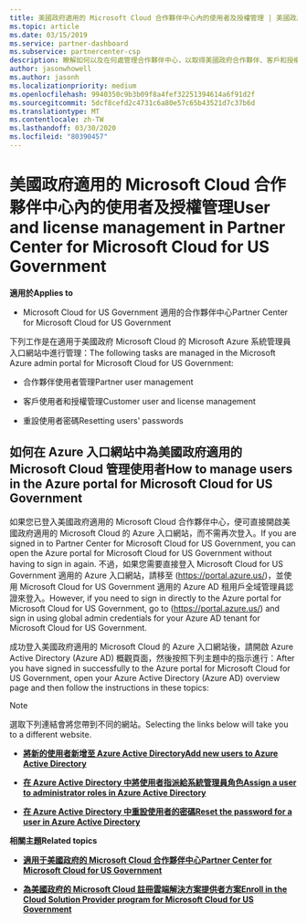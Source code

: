 ```yaml
---
title: 美國政府適用的 Microsoft Cloud 合作夥伴中心內的使用者及授權管理 | 美國政府適用的 Microsoft Cloud 合作夥伴中心
ms.topic: article
ms.date: 03/15/2019
ms.service: partner-dashboard
ms.subservice: partnercenter-csp
description: 瞭解如何以及在何處管理合作夥伴中心，以取得美國政府合作夥伴、客戶和授權的 Microsoft Cloud，以及密碼重設。
author: jasonwhowell
ms.author: jasonh
ms.localizationpriority: medium
ms.openlocfilehash: 9940350c9b3b09f8a4fef32251394614a6f91d2f
ms.sourcegitcommit: 5dcf8cefd2c4731c6a80e57c65b43521d7c37b6d
ms.translationtype: MT
ms.contentlocale: zh-TW
ms.lasthandoff: 03/30/2020
ms.locfileid: "80390457"
---
```

# <a name="user-and-license-management-in-partner-center-for-microsoft-cloud-for-us-government"></a><span data-ttu-id="815ae-103">美國政府適用的 Microsoft Cloud 合作夥伴中心內的使用者及授權管理</span><span class="sxs-lookup"><span data-stu-id="815ae-103">User and license management in Partner Center for Microsoft Cloud for US Government</span></span>

<span data-ttu-id="815ae-104">**適用於**</span><span class="sxs-lookup"><span data-stu-id="815ae-104">**Applies to**</span></span>

-  <span data-ttu-id="815ae-105">Microsoft Cloud for US Government 適用的合作夥伴中心</span><span class="sxs-lookup"><span data-stu-id="815ae-105">Partner Center for Microsoft Cloud for US Government</span></span>

<span data-ttu-id="815ae-106">下列工作是在適用于美國政府 Microsoft Cloud 的 Microsoft Azure 系統管理員入口網站中進行管理：</span><span class="sxs-lookup"><span data-stu-id="815ae-106">The following tasks are managed in the Microsoft Azure admin portal for Microsoft Cloud for US Government:</span></span>

- <span data-ttu-id="815ae-107">合作夥伴使用者管理</span><span class="sxs-lookup"><span data-stu-id="815ae-107">Partner user management</span></span>

- <span data-ttu-id="815ae-108">客戶使用者和授權管理</span><span class="sxs-lookup"><span data-stu-id="815ae-108">Customer user and license management</span></span>

- <span data-ttu-id="815ae-109">重設使用者密碼</span><span class="sxs-lookup"><span data-stu-id="815ae-109">Resetting users' passwords</span></span>


## <a name="how-to-manage-users-in-the-azure-portal-for-microsoft-cloud-for-us-government"></a><span data-ttu-id="815ae-110">如何在 Azure 入口網站中為美國政府適用的 Microsoft Cloud 管理使用者</span><span class="sxs-lookup"><span data-stu-id="815ae-110">How to manage users in the Azure portal for Microsoft Cloud for US Government</span></span>

<span data-ttu-id="815ae-111">如果您已登入美國政府適用的 Microsoft Cloud 合作夥伴中心，便可直接開啟美國政府適用的 Microsoft Cloud 的 Azure 入口網站，而不需再次登入。</span><span class="sxs-lookup"><span data-stu-id="815ae-111">If you are signed in to Partner Center for Microsoft Cloud for US Government, you can open the Azure portal for Microsoft Cloud for US Government without having to sign in again.</span></span> <span data-ttu-id="815ae-112">不過，如果您需要直接登入 Microsoft Cloud for US Government 適用的 Azure 入口網站，請移至 (https://portal.azure.us/)，並使用 Microsoft Cloud for US Government 適用的 Azure AD 租用戶全域管理員認證來登入。</span><span class="sxs-lookup"><span data-stu-id="815ae-112">However, if you need to sign in directly to the Azure portal for Microsoft Cloud for US Government, go to (https://portal.azure.us/) and sign in using global admin credentials for your Azure AD tenant for Microsoft Cloud for US Government.</span></span>

<span data-ttu-id="815ae-113">成功登入美國政府適用的 Microsoft Cloud 的 Azure 入口網站後，請開啟 Azure Active Directory (Azure AD) 概觀頁面，然後按照下列主題中的指示進行：</span><span class="sxs-lookup"><span data-stu-id="815ae-113">After you have signed in successfully to the Azure portal for Microsoft Cloud for US Government, open your Azure Active Directory (Azure AD) overview page and then follow the instructions in these topics:</span></span>

> [!NOTE]  
> <span data-ttu-id="815ae-114">選取下列連結會將您帶到不同的網站。</span><span class="sxs-lookup"><span data-stu-id="815ae-114">Selecting the links below will take you to a different website.</span></span> 

-  [<span data-ttu-id="815ae-115">**將新的使用者新增至 Azure Active Directory**</span><span class="sxs-lookup"><span data-stu-id="815ae-115">**Add new users to Azure Active Directory**</span></span>](https://docs.microsoft.com/azure/active-directory/active-directory-users-create-azure-portal)

-  [<span data-ttu-id="815ae-116">**在 Azure Active Directory 中將使用者指派給系統管理員角色**</span><span class="sxs-lookup"><span data-stu-id="815ae-116">**Assign a user to administrator roles in Azure Active Directory**</span></span>](https://docs.microsoft.com/azure/active-directory/active-directory-users-assign-role-azure-portal)

-  [<span data-ttu-id="815ae-117">**在 Azure Active Directory 中重設使用者的密碼**</span><span class="sxs-lookup"><span data-stu-id="815ae-117">**Reset the password for a user in Azure Active Directory**</span></span>](https://docs.microsoft.com/azure/active-directory/active-directory-users-reset-password-azure-portal)

<span data-ttu-id="815ae-118">**相關主題**</span><span class="sxs-lookup"><span data-stu-id="815ae-118">**Related topics**</span></span>

-  [<span data-ttu-id="815ae-119">**適用于美國政府的 Microsoft Cloud 合作夥伴中心**</span><span class="sxs-lookup"><span data-stu-id="815ae-119">**Partner Center for Microsoft Cloud for US Government**</span></span>](partner-center-for-microsoft-us-govt-cloud.md)

-  [<span data-ttu-id="815ae-120">**為美國政府的 Microsoft Cloud 註冊雲端解決方案提供者方案**</span><span class="sxs-lookup"><span data-stu-id="815ae-120">**Enroll in the Cloud Solution Provider program for Microsoft Cloud for US Government**</span></span>](enroll-in-csp-for-microsoft-us-govt-cloud.md)

